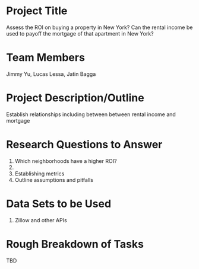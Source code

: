 # Project Title
Assess the ROI on buying a property in New York? Can the rental income be used to payoff the mortgage of that apartment in New York?
# Team Members
Jimmy Yu, Lucas Lessa, Jatin Bagga
# Project Description/Outline
Establish relationships including between between rental income and mortgage
# Research Questions to Answer
1. Which neighborhoods have a higher ROI?
2. 
3. Establishing metrics
4. Outline assumptions and pitfalls
# Data Sets to be Used
1. Zillow and other APIs

# Rough Breakdown of Tasks
TBD
